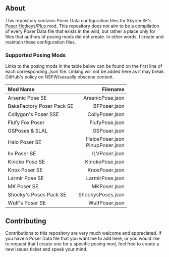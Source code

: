 About
-----
This repository contains Poser Data configuration files for Skyrim SE's [Poser Hotkeys](https://www.nexusmods.com/skyrimspecialedition/mods/22860)/[Plus](https://www.nexusmods.com/skyrimspecialedition/mods/17743) mod. This repository does not aim to be a compilation of every Poser Data file that exists in the wild, but rather a place only for files that authors of posing mods did not create. In other words, I create and maintain these configuration files.

### Supported Posing Mods
Links to the posing mods in the table below can be found on the first line of each corresponding *.json* file. Linking will not be added here as it may break GitHub's policy on NSFW/sexually obscene content.  

| Mod Name                  | Filename                           |
|:--------------------------|-----------------------------------:|
| Arsenic Pose SE           |                   ArsenicPose.json |
| BakaFactory Poser Pack SE |                       BFPoser.json |
| Collygon's Poser SSE      |                    CollyPoser.json |
| Flufy Fox Poser           |                     FlufyPose.json |
| GSPoses & SLAL            |                       GSPoser.json |
| Halo Poser SE             | HalosPoser.json<br>PinupPoser.json |
| Ilv Poser SE              |                      ILVPoser.json |
| Kinoko Pose SE            |                    KinokoPose.json |
| Knox Poser SE             |                     KnoxPoser.json |
| Larmir Pose SE            |                    LarmirPose.json |
| MK Poser SE               |                       MKPoser.json |
| Shocky's Poses Pack SE    |                  ShockysPoses.json |
| Wulf's Poser SE           |                     WulfPoser.json |

Contributing
------------
Contributions to this repository are very much welcome and appreciated. If you have a Poser Data file that you want me to add here, or you would like to request that I create one for a specific posing mod, feel free to create a new Issues ticket and speak your mind.

